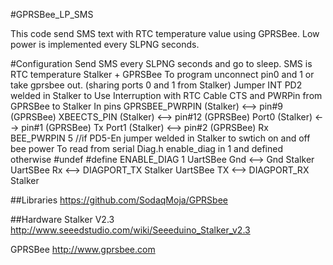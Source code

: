 #GPRSBee_LP_SMS

This code send SMS text with RTC temperature value using GPRSBee. Low power is implemented every SLPNG seconds.

#Configuration
Send SMS every SLPNG seconds and go to sleep.
  SMS is RTC temperature
  Stalker + GPRSBee
  To program unconnect pin0 and 1 or take gprsbee out. (sharing ports 0 and 1 from Stalker)
  Jumper INT PD2 welded in Stalker to Use Interruption with RTC
  Cable CTS and PWRPin from GPRSBee to Stalker In pins
  GPRSBEE_PWRPIN (Stalker) <--> pin#9 (GPRSBee)
  XBEECTS_PIN    (Stalker) <--> pin#12 (GPRSBee)
  Port0 (Stalker) <--> pin#1 (GPRSBee) Tx
  Port1 (Stalker) <--> pin#2 (GPRSBee) Rx
  BEE_PWRPIN      5    //if PD5-En jumper welded in Stalker to swtich on and off bee power
  To read from serial Diag.h enable_diag in 1 and defined otherwise #undef
  #define ENABLE_DIAG     1
  UartSBee Gnd <--> Gnd Stalker
  UartSBee Rx <--> DIAGPORT_TX Stalker
  UartSBee TX <--> DIAGPORT_RX Stalker


##Libraries
https://github.com/SodaqMoja/GPRSbee

##Hardware
Stalker V2.3 http://www.seeedstudio.com/wiki/Seeeduino_Stalker_v2.3

GPRSBee http://www.gprsbee.com
